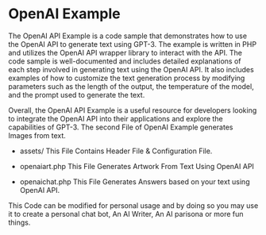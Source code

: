 # OpenAI Example

The OpenAI API Example is a code sample that demonstrates how to use the OpenAI API to generate text using GPT-3. The example is written in PHP and utilizes the OpenAI API wrapper library to interact with the API. The code sample is well-documented and includes detailed explanations of each step involved in generating text using the OpenAI API. It also includes examples of how to customize the text generation process by modifying parameters such as the length of the output, the temperature of the model, and the prompt used to generate the text. 

Overall, the OpenAI API Example is a useful resource for developers looking to integrate the OpenAI API into their applications and explore the capabilities of GPT-3. The second File of OpenAI Example generates Images from text.

- assets/
This File Contains Header File & Configuration File.

- openaiart.php
This File Generates Artwork From Text Using OpenAI API

- openaichat.php
This File Generates Answers based on your text using OpenAI API.


This Code can be modified for personal usage and by doing so you may use it to create a personal chat bot, An AI Writer, An AI parisona or more fun things.
